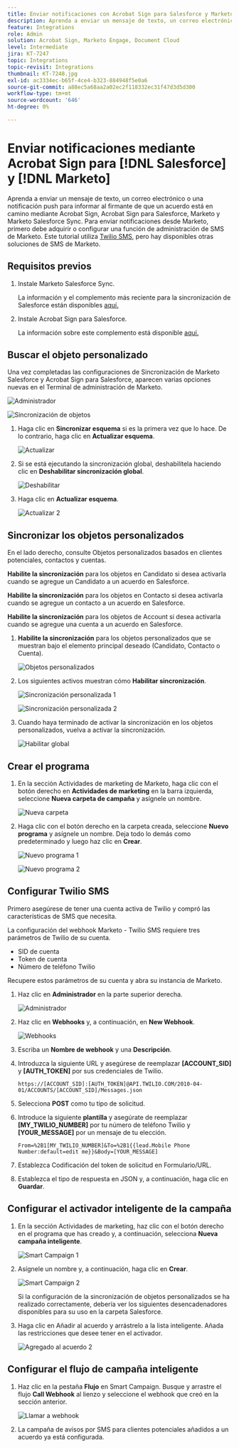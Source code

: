 ```yaml
---
title: Enviar notificaciones con Acrobat Sign para Salesforce y Marketo
description: Aprenda a enviar un mensaje de texto, un correo electrónico o una notificación push para informar al firmante de que un acuerdo está en camino
feature: Integrations
role: Admin
solution: Acrobat Sign, Marketo Engage, Document Cloud
level: Intermediate
jira: KT-7247
topic: Integrations
topic-revisit: Integrations
thumbnail: KT-7248.jpg
exl-id: ac3334ec-b65f-4ce4-b323-884948f5e0a6
source-git-commit: a88ec5a68aa2a02ec2f118332ec31f47d3d5d300
workflow-type: tm+mt
source-wordcount: '646'
ht-degree: 0%

---
```


# Enviar notificaciones mediante Acrobat Sign para [!DNL Salesforce] y [!DNL Marketo]

Aprenda a enviar un mensaje de texto, un correo electrónico o una notificación push para informar al firmante de que un acuerdo está en camino mediante Acrobat Sign, Acrobat Sign para Salesforce, Marketo y Marketo Salesforce Sync. Para enviar notificaciones desde Marketo, primero debe adquirir o configurar una función de administración de SMS de Marketo. Este tutorial utiliza [Twilio SMS](https://launchpoint.marketo.com/twilio/twilio-sms-for-marketo/), pero hay disponibles otras soluciones de SMS de Marketo.

## Requisitos previos

1. Instale Marketo Salesforce Sync.

   La información y el complemento más reciente para la sincronización de Salesforce están disponibles [aquí.](https://experienceleague.adobe.com/docs/marketo/using/product-docs/crm-sync/salesforce-sync/understanding-the-salesforce-sync.html?lang=es)

1. Instale Acrobat Sign para Salesforce.

   La información sobre este complemento está disponible [aquí.](https://helpx.adobe.com/ca/sign/using/salesforce-integration-installation-guide.html)

## Buscar el objeto personalizado

Una vez completadas las configuraciones de Sincronización de Marketo Salesforce y Acrobat Sign para Salesforce, aparecen varias opciones nuevas en el Terminal de administración de Marketo.

![Administrador](assets/adminTab.png)

![Sincronización de objetos](assets/salesforceAdmin.png)

1. Haga clic en **Sincronizar esquema** si es la primera vez que lo hace. De lo contrario, haga clic en **Actualizar esquema**.

   ![Actualizar](assets/refreshSchema1.png)

1. Si se está ejecutando la sincronización global, deshabilítela haciendo clic en **Deshabilitar sincronización global**.

   ![Deshabilitar](assets/disableGlobal.png)

1. Haga clic en **Actualizar esquema**.

   ![Actualizar 2](assets/refreshSchema2.png)

## Sincronizar los objetos personalizados

En el lado derecho, consulte Objetos personalizados basados en clientes potenciales, contactos y cuentas.

**Habilite la sincronización** para los objetos en Candidato si desea activarla cuando se agregue un Candidato a un acuerdo en Salesforce.

**Habilite la sincronización** para los objetos en Contacto si desea activarla cuando se agregue un contacto a un acuerdo en Salesforce.

**Habilite la sincronización** para los objetos de Account si desea activarla cuando se agregue una cuenta a un acuerdo en Salesforce.

1. **Habilite la sincronización** para los objetos personalizados que se muestran bajo el elemento principal deseado (Candidato, Contacto o Cuenta).

   ![Objetos personalizados](assets/customObjects.png)

1. Los siguientes activos muestran cómo **Habilitar sincronización**.

   ![Sincronización personalizada 1](assets/customObjectSync1.png)

   ![Sincronización personalizada 2](assets/customObjectSync2.png)

1. Cuando haya terminado de activar la sincronización en los objetos personalizados, vuelva a activar la sincronización.

   ![Habilitar global](assets/enableGlobal.png)

## Crear el programa

1. En la sección Actividades de marketing de Marketo, haga clic con el botón derecho en **Actividades de marketing** en la barra izquierda, seleccione **Nueva carpeta de campaña** y asígnele un nombre.

   ![Nueva carpeta](assets/newFolder.png)

1. Haga clic con el botón derecho en la carpeta creada, seleccione **Nuevo programa** y asígnele un nombre. Deja todo lo demás como predeterminado y luego haz clic en **Crear**.

   ![Nuevo programa 1](assets/newProgram1.png)

   ![Nuevo programa 2](assets/newProgram2.png)

## Configurar Twilio SMS

Primero asegúrese de tener una cuenta activa de Twilio y compró las características de SMS que necesita.

La configuración del webhook Marketo - Twilio SMS requiere tres parámetros de Twilio de su cuenta.

- SID de cuenta
- Token de cuenta
- Número de teléfono Twilio

Recupere estos parámetros de su cuenta y abra su instancia de Marketo.

1. Haz clic en **Administrador** en la parte superior derecha.

   ![Administrador](assets/adminTab.png)

1. Haz clic en **Webhooks** y, a continuación, en **New Webhook**.

   ![Webhooks](assets/webhooks.png)

1. Escriba un **Nombre de webhook** y una **Descripción**.

1. Introduzca la siguiente URL y asegúrese de reemplazar **[ACCOUNT_SID]** y **[AUTH_TOKEN]** por sus credenciales de Twilio.

   ```
   https://[ACCOUNT_SID]:[AUTH_TOKEN]@API.TWILIO.COM/2010-04-01/ACCOUNTS/[ACCOUNT_SID]/Messages.json
   ```

1. Selecciona **POST** como tu tipo de solicitud.

1. Introduce la siguiente **plantilla** y asegúrate de reemplazar **[MY_TWILIO_NUMBER]** por tu número de teléfono Twilio y **[YOUR_MESSAGE]** por un mensaje de tu elección.

   ```
   From=%2B1[MY_TWILIO_NUMBER]&To=%2B1{{lead.Mobile Phone Number:default=edit me}}&Body=[YOUR_MESSAGE]
   ```

1. Establezca Codificación del token de solicitud en Formulario/URL.

1. Establezca el tipo de respuesta en JSON y, a continuación, haga clic en **Guardar**.

## Configurar el activador inteligente de la campaña

1. En la sección Actividades de marketing, haz clic con el botón derecho en el programa que has creado y, a continuación, selecciona **Nueva campaña inteligente**.

   ![Smart Campaign 1](assets/smartCampaign1.png)

1. Asígnele un nombre y, a continuación, haga clic en **Crear**.

   ![Smart Campaign 2](assets/smartCampaign3.png)

   Si la configuración de la sincronización de objetos personalizados se ha realizado correctamente, debería ver los siguientes desencadenadores disponibles para su uso en la carpeta Salesforce.

1. Haga clic en Añadir al acuerdo y arrástrelo a la lista inteligente. Añada las restricciones que desee tener en el activador.

   ![Agregado al acuerdo 2](assets/addedToAgreement2.png)

## Configurar el flujo de campaña inteligente

1. Haz clic en la pestaña **Flujo** en Smart Campaign. Busque y arrastre el flujo **Call Webhook** al lienzo y seleccione el webhook que creó en la sección anterior.

   ![Llamar a webhook](assets/callWebhook.png)

1. La campaña de avisos por SMS para clientes potenciales añadidos a un acuerdo ya está configurada.
